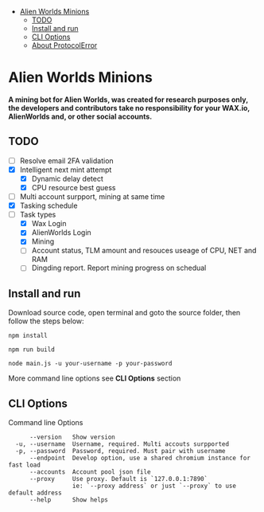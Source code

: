 - [Alien Worlds Minions](#alien-worlds-minions)
  - [TODO](#todo)
  - [Install and run](#install-and-run)
  - [CLI Options](#cli-options)
  - [About ProtocolError](#about-protocolerror)


# Alien Worlds Minions

**A mining bot for Alien Worlds, was created for research purposes only, the developers and contributors take no responsibility for your WAX.io, AlienWorlds and, or other social accounts.**

## TODO

- [ ] Resolve email 2FA validation
- [x] Intelligent next mint attempt
  - [x] Dynamic delay detect
  - [x] CPU resource best guess
- [ ] Multi account surpport, mining at same time
- [x] Tasking schedule
- [ ] Task types
  - [x] Wax Login
  - [x] AlienWorlds Login
  - [x] Mining
  - [ ] Account status, TLM amount and resouces useage of CPU, NET and RAM
  - [ ] Dingding report. Report mining progress on schedual

## Install and run

Download source code, open terminal and goto the source folder, then follow the steps below:

```
npm install

npm run build

node main.js -u your-username -p your-password
```

More command line options see **CLI Options** section

## CLI Options

Command line Options

```
      --version   Show version
  -u, --username  Username, required. Multi accouts surpported
  -p, --password  Password, required. Must pair with username
      --endpoint  Develop option, use a shared chromium instance for fast load
      --accounts  Account pool json file
      --proxy     Use proxy. Default is `127.0.0.1:7890`
                  ie: `--proxy address` or just `--proxy` to use default address
      --help      Show helps
```
